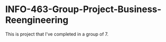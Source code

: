 # INFO-463-Group-Project-Business-Reengineering
This is project that I've completed in a group of 7. 
